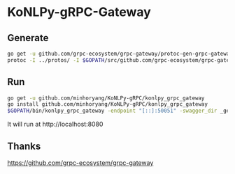 # KoNLPy-gRPC-Gateway

## Generate
```bash
go get -u github.com/grpc-ecosystem/grpc-gateway/protoc-gen-grpc-gateway
protoc -I ../protos/ -I $GOPATH/src/github.com/grpc-ecosystem/grpc-gateway/third_party/googleapis --grpc-gateway_out=logtostderr=true,grpc_api_configuration=gateway.yaml:_generated --go_out=plugins=grpc:_generated --swagger_out=logtostderr=true,grpc_api_configuration=gateway.yaml:_generated ../protos/*.proto
```

## Run
```bash
go get -u github.com/minhoryang/KoNLPy-gRPC/konlpy_grpc_gateway
go install github.com/minhoryang/KoNLPy-gRPC/konlpy_grpc_gateway
$GOPATH/bin/konlpy_grpc_gateway -endpoint "[::]:50051" -swagger_dir _generated
```
It will run at http://localhost:8080

## Thanks
https://github.com/grpc-ecosystem/grpc-gateway
